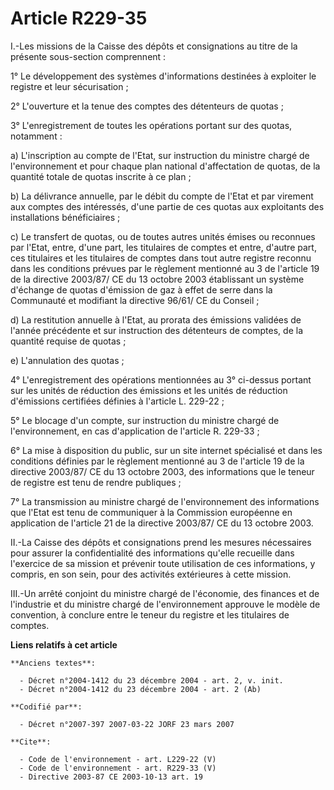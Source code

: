 # Article R229-35

I.-Les missions de la Caisse des dépôts et consignations au titre de la présente sous-section comprennent : 

1° Le développement des systèmes d'informations destinées à exploiter le registre et leur sécurisation ; 

2° L'ouverture et la tenue des comptes des détenteurs de quotas ; 

3° L'enregistrement de toutes les opérations portant sur des quotas, notamment : 

a) L'inscription au compte de l'Etat, sur instruction du ministre chargé de l'environnement et pour chaque plan national
d'affectation de quotas, de la quantité totale de quotas inscrite à ce plan ; 

b) La délivrance annuelle, par le débit du compte de l'Etat et par virement aux comptes des intéressés, d'une partie de ces
quotas aux exploitants des installations bénéficiaires ; 

c) Le transfert de quotas, ou de toutes autres unités émises ou reconnues par l'Etat, entre, d'une part, les titulaires de
comptes et entre, d'autre part, ces titulaires et les titulaires de comptes dans tout autre registre reconnu dans les
conditions prévues par le règlement mentionné au 3 de l'article 19 de la directive 2003/87/ CE du 13 octobre 2003 établissant
un système d'échange de quotas d'émission de gaz à effet de serre dans la Communauté et modifiant la directive 96/61/ CE du
Conseil ; 

d) La restitution annuelle à l'Etat, au prorata des émissions validées de l'année précédente et sur instruction des
détenteurs de comptes, de la quantité requise de quotas ; 

e) L'annulation des quotas ; 

4° L'enregistrement des opérations mentionnées au 3° ci-dessus portant sur les unités de réduction des émissions et les
unités de réduction d'émissions certifiées définies à l'article L. 229-22 ; 

5° Le blocage d'un compte, sur instruction du ministre chargé de l'environnement, en cas d'application de l'article R.
229-33 ;

6° La mise à disposition du public, sur un site internet spécialisé et dans les conditions définies par le règlement
mentionné au 3 de l'article 19 de la directive 2003/87/ CE du 13 octobre 2003, des informations que le teneur de registre est
tenu de rendre publiques ; 

7° La transmission au ministre chargé de l'environnement des informations que l'Etat est tenu de communiquer à la Commission
européenne en application de l'article 21 de la directive 2003/87/ CE du 13 octobre 2003. 

II.-La Caisse des dépôts et consignations prend les mesures nécessaires pour assurer la confidentialité des informations
qu'elle recueille dans l'exercice de sa mission et prévenir toute utilisation de ces informations, y compris, en son sein,
pour des activités extérieures à cette mission. 

III.-Un arrêté conjoint du ministre chargé de l'économie, des finances et de l'industrie et du ministre chargé de
l'environnement approuve le modèle de convention, à conclure entre le teneur du registre et les titulaires de comptes.

**Liens relatifs à cet article**

	**Anciens textes**:

	  - Décret n°2004-1412 du 23 décembre 2004 - art. 2, v. init.
	  - Décret n°2004-1412 du 23 décembre 2004 - art. 2 (Ab)

	**Codifié par**:

	  - Décret n°2007-397 2007-03-22 JORF 23 mars 2007

	**Cite**:

	  - Code de l'environnement - art. L229-22 (V)
	  - Code de l'environnement - art. R229-33 (V)
	  - Directive 2003-87 CE 2003-10-13 art. 19
